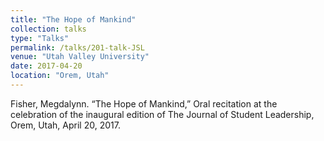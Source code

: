 ```yaml
---
title: "The Hope of Mankind"
collection: talks
type: "Talks"
permalink: /talks/201-talk-JSL
venue: "Utah Valley University"
date: 2017-04-20
location: "Orem, Utah"
---
```



Fisher, Megdalynn. “The Hope of Mankind,” Oral recitation at the celebration of the inaugural edition of The Journal of Student Leadership, Orem, Utah, April 20, 2017.
